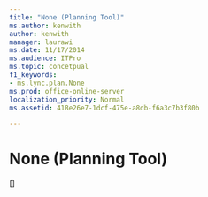 ```yaml
---
title: "None (Planning Tool)"
ms.author: kenwith
author: kenwith
manager: laurawi
ms.date: 11/17/2014
ms.audience: ITPro
ms.topic: concetpual
f1_keywords:
- ms.lync.plan.None
ms.prod: office-online-server
localization_priority: Normal
ms.assetid: 418e26e7-1dcf-475e-a8db-f6a3c7b3f80b

---
```


# None (Planning Tool)
[]


